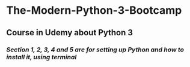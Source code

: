 # **The-Modern-Python-3-Bootcamp**
## Course in Udemy about Python 3

### *Section 1, 2, 3, 4 and 5 are for setting up Python and how to install it, using terminal*